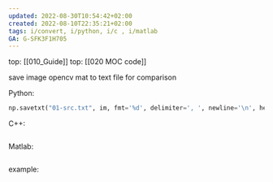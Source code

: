 ```yaml
---
updated: 2022-08-30T10:54:42+02:00
created: 2022-08-10T22:35:21+02:00
tags: i/convert, i/python, i/c , i/matlab
GA: G-SFK3F1H705
---
```

top: [[010_Guide]]
top: [[020 MOC code]]


save image opencv mat to text file for comparison 

Python:
```py
np.savetxt("01-src.txt", im, fmt='%d', delimiter=', ', newline='\n', header='', footer='', comments='# ')
```

C++:
```cpp


```

Matlab:
```matlab

```

example: 


```cpp


```

